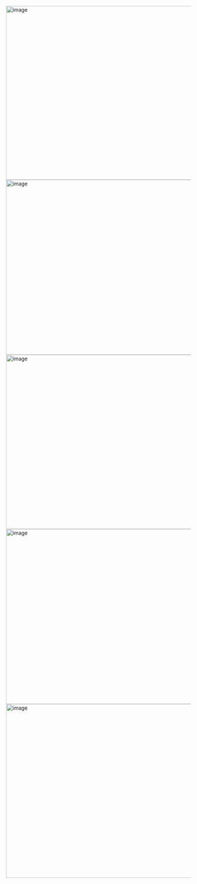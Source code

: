 <img width="951" height="474" alt="image" src="https://github.com/user-attachments/assets/fa279472-8c46-48c5-97b8-4f753eb711eb" /><img width="950" height="477" alt="image" src="https://github.com/user-attachments/assets/7eb52bf7-74ec-41a6-b09b-eb0f2d953072" />
<img width="940" height="475" alt="image" src="https://github.com/user-attachments/assets/e0ed8a03-15ff-44c9-98a4-f92f0374bde3" />
<img width="945" height="477" alt="image" src="https://github.com/user-attachments/assets/07ca4a70-68b7-49d4-b2a8-d9573bcdd996" />
<img width="951" height="474" alt="image" src="https://github.com/user-attachments/assets/e0fb0cbe-561f-4467-ba4b-e1e55d48aef7" />
